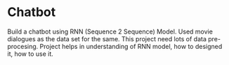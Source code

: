 # Chatbot
Build a chatbot using RNN (Sequence 2 Sequence) Model. Used movie dialogues as the data set for the same.
This project need lots of data pre-procesing.
Project helps in understanding of RNN model, how to designed it, how to use it.
